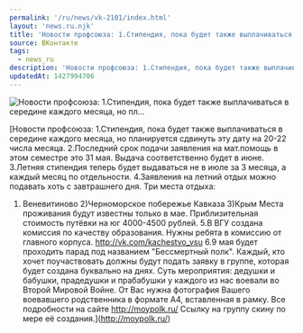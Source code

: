 ```yaml
---
permalink: '/ru/news/vk-2101/index.html'
layout: 'news.ru.njk'
title: 'Новости профсоюза: 1.Стипендия, пока будет также выплачиваться в середине каждого месяца, но пл…'
source: ВКонтакте
tags:
  - news_ru
description: 'Новости профсоюза: 1.Стипендия, пока будет также выплачиваться в середине каждого месяца, но пл…'
updatedAt: 1427994706
---
```

![Новости профсоюза: 1.Стипендия, пока будет также выплачиваться в середине каждого месяца, но пл…](https://sun9-29.userapi.com/c624618/v624618044/2d258/Gxvy3VIxN0E.jpg)

[Новости профсоюза:
1.Стипендия, пока будет также выплачиваться в середине каждого месяца, но планируется сдвинуть эту дату на 20-22 числа месяца.
2.Последний срок подачи заявления на мат.помощь в этом семестре это 31 мая. Выдача соответственно будет в июне.
3.Летняя стипендия теперь будет выдаваться не в июле за 3 месяца, а каждый месяц по отдельности. 
4.Заявления на летний отдых можно подавать хоть с завтрашнего дня.
Три места отдыха:
1) Веневитиново
2)Черноморское побережье Кавказа
3)Крым
Места проживания будут известны только в мае. Приблизительная стоимость путёвки на юг 4000-4500 рублей. 
5.В ВГУ создана комиссия по качеству образования. Нужны ребята в комиссию от главного корпуса. http://vk.com/kachestvo_vsu
6.9 мая будет проходить парад под названием "Бессмертный полк". Каждый, кто хочет поучаствовать должны будут подать заявку в группе, которая будет создана буквально на днях. 
Суть мероприятия: дедушки и бабушки, прадедушки и прабабушки у каждого из нас воевали во Второй Мировой Войне. От Вас нужна фотография Вашего воевавшего родственника в формате А4, вставленная в рамку. Все подробности на сайте http://moypolk.ru/
Ссылку на группу скину по мере её создания.](http://moypolk.ru/)
